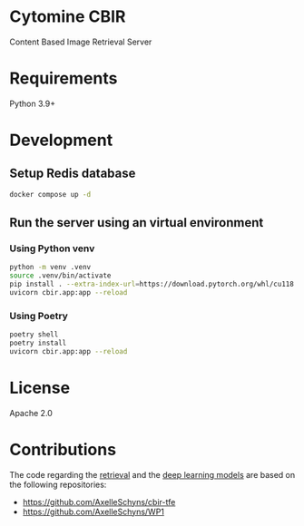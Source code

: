 # Cytomine CBIR

Content Based Image Retrieval Server

# Requirements

Python 3.9+

# Development

## Setup Redis database

```bash
docker compose up -d
```

## Run the server using an virtual environment

### Using Python venv

```bash
python -m venv .venv
source .venv/bin/activate
pip install . --extra-index-url=https://download.pytorch.org/whl/cu118
uvicorn cbir.app:app --reload
```

### Using Poetry

```bash
poetry shell
poetry install
uvicorn cbir.app:app --reload
```

# License

Apache 2.0

# Contributions

The code regarding the [retrieval](https://github.com/Cytomine-ULiege/Cytomine-cbir/tree/main/cbir/retrieval) and the [deep learning models](https://github.com/Cytomine-ULiege/Cytomine-cbir/tree/main/cbir/models) are based on the following repositories:
- <https://github.com/AxelleSchyns/cbir-tfe>
- <https://github.com/AxelleSchyns/WP1>
